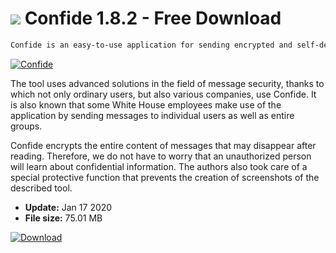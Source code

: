 # ![](https://cdn.softexe.net/static/icon/win.gif) Confide 1.8.2 - Free Download

```sh
Confide is an easy-to-use application for sending encrypted and self-destructing messages containing text, photos, documents and even voice messages.
```
[![Confide](https:https://tse4.mm.bing.net/th?id=OIP.s9j5twYOrORocf__PeWIXgHaFW&pid=Api)](https://softexe.net/win/internet/messenger/confide:hhph.html)

The tool uses advanced solutions in the field of message security, thanks to which not only ordinary users, but also various companies, use Confide. It is also known that some White House employees make use of the application by sending messages to individual users as well as entire groups.
 
 Confide encrypts the entire content of messages that may disappear after reading. Therefore, we do not have to worry that an unauthorized person will learn about confidential information. The authors also took care of a special protective function that prevents the creation of screenshots of the described tool.


- **Update:** Jan 17 2020
- **File size:** 75.01 MB

[![Download](https://cdn.softexe.net/static/img/download.png)](https://softexe.net/win/internet/messenger/confide:hhph.html)

